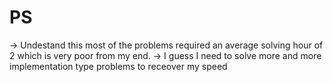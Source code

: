 # PS

-> Undestand this most of the problems required an average solving hour of 2 which is very poor from my end.
-> I guess I need to solve more and more implementation type problems to receover my speed
